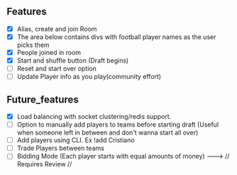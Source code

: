 ## Features

 - [x] Alias, create and join Room
 - [x] The area below contains divs with football player names as the user picks them
 - [x] People joined in room
 - [x] Start and shuffle button (Draft begins)
 - [ ] Reset and start over option
 - [ ] Update Player info as you play(community effort)

## Future_features

 - [x] Load balancing with socket clustering/redis support.
 - [ ] Option to manually add players to teams before starting draft (Useful when someone
    left in between and don't wanna start all over)
 - [ ] Add players using CLI. Ex !add Cristiano
 - [ ] Trade Players between teams
 - [ ] Bidding Mode (Each player starts with equal amounts of money) ---> // Requires Review //
